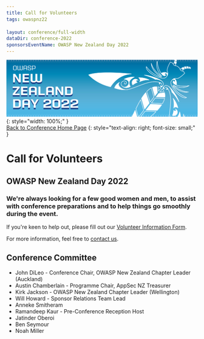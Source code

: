 ```yaml
---
title: Call for Volunteers
tags: owaspnz22

layout: conference/full-width
dataDir: conference-2022
sponsorsEventName: OWASP New Zealand Day 2022
---
```



[![Web Banner](/assets/images/2022_Banner_Graphic.jpg)](/conference/){: style="width: 100%;" }   
[Back to Conference Home Page](index.md)
{: style="text-align: right; font-size: small;" }

# Call for Volunteers

## OWASP New Zealand Day 2022

### We're always looking for a few good women and men, to assist with conference preparations and to help things go smoothly during the event.

If you're keen to help out, please fill out our [Volunteer Information Form](https://forms.gle/4QdBarzZpUhxz5ko7).

For more information, feel free to [contact us](mailto:info@appsec.org.nz).

## Conference Committee

* John DiLeo - Conference Chair, OWASP New Zealand Chapter Leader (Auckland)
* Austin Chamberlain - Programme Chair, AppSec NZ Treasurer
* Kirk Jackson - OWASP New Zealand Chapter Leader (Wellington)
* Will Howard - Sponsor Relations Team Lead
* Anneke Smitheram
* Ramandeep Kaur - Pre-Conference Reception Host
* Jatinder Oberoi
* Ben Seymour
* Noah Miller
